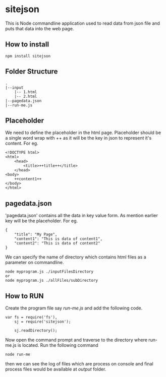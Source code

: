 sitejson
========
This is Node commandline application used to read data from json file and puts that data into the web page.

How to install
-----
````
npm install sitejson
````

Folder Structure
----
`````````
.
|--input
	|-- 1.html
	|-- 2.html
|--pagedata.json
|--run-me.js
`````````
Placeholder
----
We need to define the placeholder in the html page. Placeholder should be a single word wrap with ++ as it will be the key in json to represent it's content.
For eg.
``````
<!DOCTYPE html>
<html>
	<head>
		<title>++title++</title>
	</head>
<body>
	++content1++  
</body>
</html> 
``````
pagedata.json
----
'pagedata.json' contains all the data in key value form. As mention earlier key will be the placeholder. 
For eg.
``````````
{
	"title": "My Page",
	"content1": "This is data of content1",
	"content2": "This is data of content2"	
}
``````````

We can specify the name of directory which contains html files as a parameter on commandline.
````
node myprogram.js ./inputFilesDirectory
or
node myprogram.js ./allFiles/subDirectory

````


How to RUN
-----
Create the program file say *run-me.js* and add the following code.
````
var fs = require('fs'),
    sj = require('sitejson');	

    sj.readDirectory();

````
Now open the command prompt and traverse to the directory where run-me.js is located.
Run the following command
```````
node run-me
```````
then we can see the log of files which are process on console and final process files would be available at *output* folder. 



	
